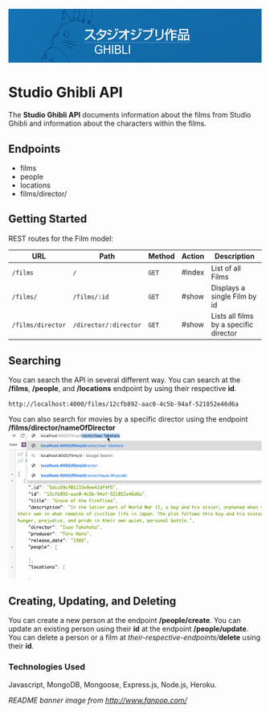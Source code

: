 ![Studio Ghibli Banner](./assets/ghiblibanner.png)  
# Studio Ghibli API  
The __Studio Ghibli API__ documents information about the films from Studio Ghibli and information about the characters within the films.  

## Endpoints  
- films  
- people 
- locations  
- films/director/

## Getting Started  

REST routes for the Film model:

| URL                  | Path                    | Method   | Action  | Description                                 |
| -------------------- | ----------------------- | -------- | ------- | ------------------------------------------- |
| `/films`             | `/`                     | `GET`    | #index  | List of all Films                           |
| `/films/`            | `/films/:id`            | `GET`    | #show   | Displays a single Film by id                |
| `/films/director`    | `/director/:director`   | `GET`    | #show   | Lists all films by a specific director      |

  ## Searching  
You can search the API in several different way. You can search at the __/films__, __/people__, and __/locations__ endpoint by using their respective __id__. 
```
http://localhost:4000/films/12cfb892-aac0-4c5b-94af-521852e46d6a
```
You can also search for movies by a specific director using the endpoint __/films/director/**nameOfDirector**__  
![Director Search](./assets/apigifdirector.gif)  

## Creating, Updating, and Deleting
You can create a new person at the endpoint __/people/create__.
You can update an existing person using their __id__ at the endpoint __/people/update__.
You can delete a person or a film at *their-respective-endpoints/*__delete__ using their __id__.


### Technologies Used  
Javascript, MongoDB, Mongoose, Express.js, Node.js, Heroku.  


_README banner image from http://www.fanpop.com/_